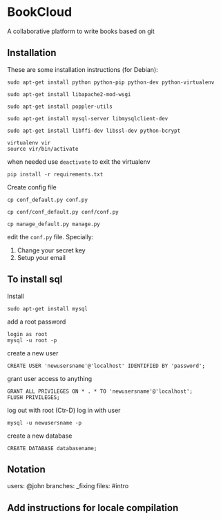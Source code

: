# BookCloud

A collaborative platform to write books based on git


## Installation

These are some installation instructions (for Debian):

    sudo apt-get install python python-pip python-dev python-virtualenv

    sudo apt-get install libapache2-mod-wsgi

    sudo apt-get install poppler-utils

    sudo apt-get install mysql-server libmysqlclient-dev

    sudo apt-get install libffi-dev libssl-dev python-bcrypt

    virtualenv vir
    source vir/bin/activate

when needed use `deactivate` to exit the virtualenv

    pip install -r requirements.txt

Create config file

    cp conf_default.py conf.py

    cp conf/conf_default.py conf/conf.py

    cp manage_default.py manage.py

edit the `conf.py` file. Specially:

  1. Change your secret key
  2. Setup your email


## To install sql

Install

    sudo apt-get install mysql

add a root password

    login as root
    mysql -u root -p

create a new user

    CREATE USER 'newusersname'@'localhost' IDENTIFIED BY 'password';

grant user access to anything

    GRANT ALL PRIVILEGES ON * . * TO 'newusersname'@'localhost';
    FLUSH PRIVILEGES;

log out with root (Ctr-D) log in with user

    mysql -u newusersname -p

create a new database

    CREATE DATABASE databasename;

## Notation


users: @john
branches: _fixing
files: #intro


## Add instructions for locale compilation
